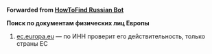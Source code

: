 **Forwarded from [HowToFind Russian Bot](https://t.me/HowToFindRU_Robot)**

**Поиск по документам физических лиц Европы**

1. [ec.europa.eu](https://ec.europa.eu/taxation_customs/tin/#/check-tin) — по ИНН проверит его действительность, только страны ЕС